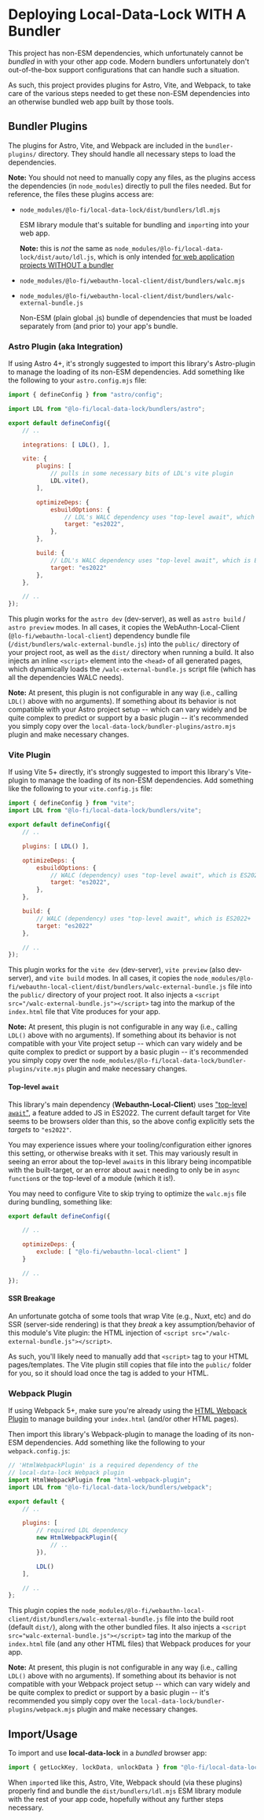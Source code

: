 # Deploying Local-Data-Lock WITH A Bundler

This project has non-ESM dependencies, which unfortunately cannot be *bundled* in with your other app code. Modern bundlers unfortunately don't out-of-the-box support configurations that can handle such a situation.

As such, this project provides plugins for Astro, Vite, and Webpack, to take care of the various steps needed to get these non-ESM dependencies into an otherwise bundled web app built by those tools.

## Bundler Plugins

The plugins for Astro, Vite, and Webpack are included in the `bundler-plugins/` directory. They should handle all necessary steps to load the dependencies.

**Note:** You should not need to manually copy any files, as the plugins access the dependencies (in `node_modules`) directly to pull the files needed. But for reference, the files these plugins access are:

* `node_modules/@lo-fi/local-data-lock/dist/bundlers/ldl.mjs`

    ESM library module that's suitable for bundling and `import`ing into your web app.

    **Note:** this is *not* the same as `node_modules/@lo-fi/local-data-lock/dist/auto/ldl.js`, which is only intended [for web application projects WITHOUT a bundler](NON-BUNDLERS.md)

* `node_modules/@lo-fi/webauthn-local-client/dist/bundlers/walc.mjs`

* `node_modules/@lo-fi/webauthn-local-client/dist/bundlers/walc-external-bundle.js`

    Non-ESM (plain global .js) bundle of dependencies that must be loaded separately from (and prior to) your app's bundle.

### Astro Plugin (aka Integration)

If using Astro 4+, it's strongly suggested to import this library's Astro-plugin to manage the loading of its non-ESM dependencies. Add something like the following to your `astro.config.mjs` file:

```js
import { defineConfig } from "astro/config";

import LDL from "@lo-fi/local-data-lock/bundlers/astro";

export default defineConfig({
    // ..

    integrations: [ LDL(), ],

    vite: {
        plugins: [
            // pulls in some necessary bits of LDL's vite plugin
            LDL.vite(),
        ],

        optimizeDeps: {
            esbuildOptions: {
                // LDL's WALC dependency uses "top-level await", which is ES2022+
                target: "es2022",
            },
        },

        build: {
            // LDL's WALC dependency uses "top-level await", which is ES2022+
            target: "es2022"
        },
    },

    // ..
});
```

This plugin works for the `astro dev` (dev-server), as well as `astro build` / `astro preview` modes. In all cases, it copies the WebAuthn-Local-Client (`@lo-fi/webauthn-local-client`) dependency bundle file (`/dist/bundlers/walc-external-bundle.js`) into the `public/` directory of your project root, as well as the `dist/` directory when running a build. It also injects an inline `<script>` element into the `<head>` of all generated pages, which dynamically loads the `/walc-external-bundle.js` script file (which has all the dependencies WALC needs).

**Note:** At present, this plugin is not configurable in any way (i.e., calling `LDL()` above with no arguments). If something about its behavior is not compatible with your Astro project setup -- which can vary widely and be quite complex to predict or support by a basic plugin -- it's recommended you simply copy over the `local-data-lock/bundler-plugins/astro.mjs` plugin and make necessary changes.

### Vite Plugin

If using Vite 5+ directly, it's strongly suggested to import this library's Vite-plugin to manage the loading of its non-ESM dependencies. Add something like the following to your `vite.config.js` file:

```js
import { defineConfig } from "vite";
import LDL from "@lo-fi/local-data-lock/bundlers/vite";

export default defineConfig({
    // ..

    plugins: [ LDL() ],

    optimizeDeps: {
        esbuildOptions: {
            // WALC (dependency) uses "top-level await", which is ES2022+
            target: "es2022",
        },
    },

    build: {
        // WALC (dependency) uses "top-level await", which is ES2022+
        target: "es2022"
    },

    // ..
});
```

This plugin works for the `vite dev` (dev-server), `vite preview` (also dev-server), and `vite build` modes. In all cases, it copies the `node_modules/@lo-fi/webauthn-local-client/dist/bundlers/walc-external-bundle.js` file into the `public/` directory of your project root. It also injects a `<script src="/walc-external-bundle.js"></script>` tag into the markup of the `index.html` file that Vite produces for your app.

**Note:** At present, this plugin is not configurable in any way (i.e., calling `LDL()` above with no arguments). If something about its behavior is not compatible with your Vite project setup -- which can vary widely and be quite complex to predict or support by a basic plugin -- it's recommended you simply copy over the `node_modules/@lo-fi/local-data-lock/bundler-plugins/vite.mjs` plugin and make necessary changes.

#### Top-level `await`

This library's main dependency (**Webauthn-Local-Client**) uses ["top-level `await`"](https://github.com/tc39/proposal-top-level-await), a feature added to JS in ES2022. The current default target for Vite seems to be browsers older than this, so the above config explicitly sets the *targets* to `"es2022"`.

You may experience issues where your tooling/configuration either ignores this setting, or otherwise breaks with it set. This may variously result in seeing an error about the top-level `await`s in this library being incompatible with the built-target, or an error about `await` needing to only be in `async function`s or the top-level of a module (which it is!).

You may need to configure Vite to skip trying to optimize the `walc.mjs` file during bundling, something like:

```js
export default defineConfig({

    // ..

    optimizeDeps: {
        exclude: [ "@lo-fi/webauthn-local-client" ]
    }

    // ..
});
```

#### SSR Breakage

An unfortunate gotcha of some tools that wrap Vite (e.g., Nuxt, etc) and do SSR (server-side rendering) is that they *break* a key assumption/behavior of this module's Vite plugin: the HTML injection of `<script src="/walc-external-bundle.js"></script>`.

As such, you'll likely need to manually add that `<script>` tag to your HTML pages/templates. The Vite plugin still copies that file into the `public/` folder for you, so it should load once the tag is added to your HTML.

### Webpack Plugin

If using Webpack 5+, make sure you're already using the [HTML Webpack Plugin](https://github.com/jantimon/html-webpack-plugin/) to manage building your `index.html` (and/or other HTML pages).

Then import this library's Webpack-plugin to manage the loading of its non-ESM dependencies. Add something like the following to your `webpack.config.js`:

```js
// 'HtmlWebpackPlugin' is a required dependency of the
// local-data-lock Webpack plugin
import HtmlWebpackPlugin from "html-webpack-plugin";
import LDL from "@lo-fi/local-data-lock/bundlers/webpack";

export default {
    // ..

    plugins: [
        // required LDL dependency
        new HtmlWebpackPlugin({
            // ..
        }),

        LDL()
    ],

    // ..
};
```

This plugin copies the `node_modules/@lo-fi/webauthn-local-client/dist/bundlers/walc-external-bundle.js` file into the build root (default `dist/`), along with the other bundled files. It also injects a `<script src="walc-external-bundle.js"></script>` tag into the markup of the `index.html` file (and any other HTML files) that Webpack produces for your app.

**Note:** At present, this plugin is not configurable in any way (i.e., calling `LDL()` above with no arguments). If something about its behavior is not compatible with your Webpack project setup -- which can vary widely and be quite complex to predict or support by a basic plugin -- it's recommended you simply copy over the `local-data-lock/bundler-plugins/webpack.mjs` plugin and make necessary changes.

## Import/Usage

To import and use **local-data-lock** in a *bundled* browser app:

```js
import { getLockKey, lockData, unlockData } from "@lo-fi/local-data-lock";
```

When `import`ed like this, Astro, Vite, Webpack should (via these plugins) properly find and bundle the `dist/bundlers/ldl.mjs` ESM library module with the rest of your app code, hopefully without any further steps necessary.
